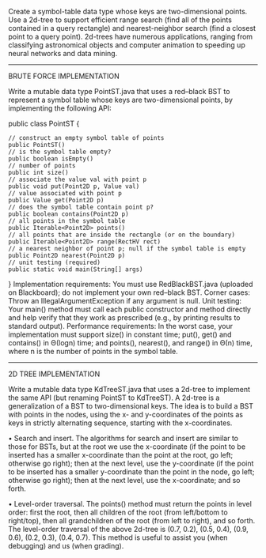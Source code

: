 Create a symbol-table data type whose keys are two-dimensional points. Use a 2d-tree to support efficient range search (find all of the points contained in a query rectangle) and nearest-neighbor search (find a closest point to a query point). 2d-trees have numerous applications, ranging from classifying astronomical objects and computer animation to speeding up neural networks and data mining.
********************************************************************************************************************************
BRUTE FORCE IMPLEMENTATION

Write a mutable data type PointST.java that uses a red–black BST to represent a symbol table whose keys are two-dimensional points, by implementing the following API:

public class PointST<Value> {
    
    // construct an empty symbol table of points 
    public PointST()
    // is the symbol table empty? 
    public boolean isEmpty()
    // number of points
    public int size()
    // associate the value val with point p
    public void put(Point2D p, Value val)
    // value associated with point p 
    public Value get(Point2D p)
    // does the symbol table contain point p? 
    public boolean contains(Point2D p)
    // all points in the symbol table 
    public Iterable<Point2D> points()
    // all points that are inside the rectangle (or on the boundary) 
    public Iterable<Point2D> range(RectHV rect)
    // a nearest neighbor of point p; null if the symbol table is empty 
    public Point2D nearest(Point2D p)
    // unit testing (required)
    public static void main(String[] args)
}
Implementation requirements:  You must use RedBlackBST.java (uploaded on Blackboard); do not implement your own red–black BST.
Corner cases: Throw an IllegalArgumentException if any argument is null.
Unit testing:  Your main() method must call each public constructor and method directly and help verify that they work as prescribed (e.g., by printing results to standard output).
Performance requirements:  In the worst case, your implementation must support size() in constant time; put(), get() and contains() in Θ(logn) time; and points(), nearest(), and range() in Θ(n) time, where n is the number of points in the symbol table.
********************************************************************************************************************************
2D TREE IMPLEMENTATION 
  
Write a mutable data type KdTreeST.java that uses a 2d-tree to implement the same API (but renaming PointST to KdTreeST). A 2d-tree is a generalization of a BST to two-dimensional keys. The idea is to build a BST with points in the nodes, using the x- and y-coordinates of the points as keys in strictly alternating sequence, starting with the x-coordinates.

•	Search and insert. The algorithms for search and insert are similar to those for BSTs, but at the root we use the x-coordinate (if the point to be inserted has a smaller x-coordinate than the point at the root, go left; otherwise go right); then at the next level, use the y-coordinate (if the point to be inserted has a smaller y-coordinate than the point in the node, go left; otherwise go right); then at the next level, use the x-coordinate; and so forth.

•	Level-order traversal. The points() method must return the points in level order: first the root, then all children of the root (from left/bottom to right/top), then all grandchildren of the root (from left to right), and so forth. The level-order traversal of the above 2d-tree is (0.7, 0.2), (0.5, 0.4), (0.9, 0.6), (0.2, 0.3), (0.4, 0.7). This method is useful to assist you (when debugging) and us (when grading).



